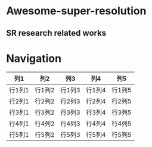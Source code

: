 # Awesome-super-resolution
SR research related works
---------
Navigation
=========
| 列1 | 列2 | 列3 | 列4 | 列5 |
| --- | --- | --- | --- | --- |
| 行1列1 | 行1列2 | 行1列3 | 行1列4 | 行1列5 |
| 行2列1 | 行2列2 | 行2列3 | 行2列4 | 行2列5 |
| 行3列1 | 行3列2 | 行3列3 | 行3列4 | 行3列5 |
| 行4列1 | 行4列2 | 行4列3 | 行4列4 | 行4列5 |
| 行5列1 | 行5列2 | 行5列3 | 行5列4 | 行5列5 |
